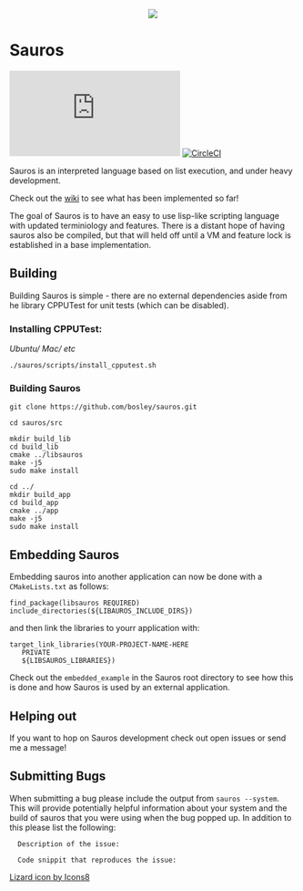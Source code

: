 <p align="center">
  <img src="https://img.icons8.com/ios-glyphs/90/null/lizard.png"/>
</p>

# Sauros


[![GitHub license](https://badgen.net/github/license/Naereen/Strapdown.js)](https://github.com/bosley/sauros/blob/main/LICENSE)
[![CircleCI](https://dl.circleci.com/status-badge/img/gh/bosley/sauros/tree/main.svg?style=svg)](https://dl.circleci.com/status-badge/redirect/gh/bosley/sauros/tree/main)

Sauros is an interpreted language based on list execution, and under heavy development. 

Check out the [wiki](https://github.com/bosley/sauros/wiki) to see what has been implemented so far!

The goal of Sauros is to have an easy to use lisp-like scripting language with updated terminiology and features. 
There is a distant hope of having sauros also be compiled, but that will held off until a VM and feature lock is established in a base implementation. 

## Building

Building Sauros is simple - there are no external dependencies aside from he library CPPUTest for unit tests (which can be disabled).

### Installing CPPUTest:

*Ubuntu/ Mac/ etc*

`./sauros/scripts/install_cpputest.sh`

### Building Sauros

```
git clone https://github.com/bosley/sauros.git

cd sauros/src

mkdir build_lib
cd build_lib
cmake ../libsauros
make -j5
sudo make install

cd ../
mkdir build_app
cd build_app
cmake ../app
make -j5
sudo make install
```

## Embedding Sauros

Embedding sauros into another application can now be done with a `CMakeLists.txt` as follows:

```
find_package(libsauros REQUIRED)
include_directories(${LIBAUROS_INCLUDE_DIRS})
```

and then link the libraries to yourr application with:

```
target_link_libraries(YOUR-PROJECT-NAME-HERE
   PRIVATE
   ${LIBSAUROS_LIBRARIES})
```

Check out the `embedded_example` in the Sauros root directory to see how this is done and how Sauros is used by an external application.

## Helping out

If you want to hop on Sauros development check out open issues or send me a message!

## Submitting Bugs

When submitting a bug please include the output from `sauros --system`. This will provide potentially helpful information about your system and the build of sauros that you were using when the bug popped up. In addition to this please list the following:

```
  Description of the issue:

  Code snippit that reproduces the issue:
```


<a target="_blank" href="https://icons8.com/icon/103610/lizard">Lizard icon by Icons8</a>

